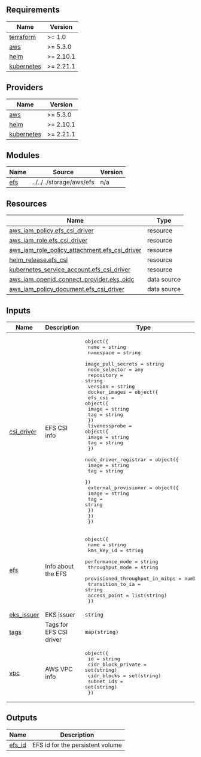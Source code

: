 <!-- BEGIN_TF_DOCS -->
## Requirements

| Name | Version |
|------|---------|
| <a name="requirement_terraform"></a> [terraform](#requirement\_terraform) | >= 1.0 |
| <a name="requirement_aws"></a> [aws](#requirement\_aws) | >= 5.3.0 |
| <a name="requirement_helm"></a> [helm](#requirement\_helm) | >= 2.10.1 |
| <a name="requirement_kubernetes"></a> [kubernetes](#requirement\_kubernetes) | >= 2.21.1 |

## Providers

| Name | Version |
|------|---------|
| <a name="provider_aws"></a> [aws](#provider\_aws) | >= 5.3.0 |
| <a name="provider_helm"></a> [helm](#provider\_helm) | >= 2.10.1 |
| <a name="provider_kubernetes"></a> [kubernetes](#provider\_kubernetes) | >= 2.21.1 |

## Modules

| Name | Source | Version |
|------|--------|---------|
| <a name="module_efs"></a> [efs](#module\_efs) | ../../../storage/aws/efs | n/a |

## Resources

| Name | Type |
|------|------|
| [aws_iam_policy.efs_csi_driver](https://registry.terraform.io/providers/hashicorp/aws/latest/docs/resources/iam_policy) | resource |
| [aws_iam_role.efs_csi_driver](https://registry.terraform.io/providers/hashicorp/aws/latest/docs/resources/iam_role) | resource |
| [aws_iam_role_policy_attachment.efs_csi_driver](https://registry.terraform.io/providers/hashicorp/aws/latest/docs/resources/iam_role_policy_attachment) | resource |
| [helm_release.efs_csi](https://registry.terraform.io/providers/hashicorp/helm/latest/docs/resources/release) | resource |
| [kubernetes_service_account.efs_csi_driver](https://registry.terraform.io/providers/hashicorp/kubernetes/latest/docs/resources/service_account) | resource |
| [aws_iam_openid_connect_provider.eks_oidc](https://registry.terraform.io/providers/hashicorp/aws/latest/docs/data-sources/iam_openid_connect_provider) | data source |
| [aws_iam_policy_document.efs_csi_driver](https://registry.terraform.io/providers/hashicorp/aws/latest/docs/data-sources/iam_policy_document) | data source |

## Inputs

| Name | Description | Type | Default | Required |
|------|-------------|------|---------|:--------:|
| <a name="input_csi_driver"></a> [csi\_driver](#input\_csi\_driver) | EFS CSI info | <pre>object({<br>    name               = string<br>    namespace          = string<br>    image_pull_secrets = string<br>    node_selector      = any<br>    repository         = string<br>    version            = string<br>    docker_images = object({<br>      efs_csi = object({<br>        image = string<br>        tag   = string<br>      })<br>      livenessprobe = object({<br>        image = string<br>        tag   = string<br>      })<br>      node_driver_registrar = object({<br>        image = string<br>        tag   = string<br>      })<br>      external_provisioner = object({<br>        image = string<br>        tag   = string<br>      })<br>    })<br>  })</pre> | n/a | yes |
| <a name="input_efs"></a> [efs](#input\_efs) | Info about the EFS | <pre>object({<br>    name                            = string<br>    kms_key_id                      = string<br>    performance_mode                = string<br>    throughput_mode                 = string<br>    provisioned_throughput_in_mibps = number<br>    transition_to_ia                = string<br>    access_point                    = list(string)<br>  })</pre> | n/a | yes |
| <a name="input_eks_issuer"></a> [eks\_issuer](#input\_eks\_issuer) | EKS issuer | `string` | n/a | yes |
| <a name="input_tags"></a> [tags](#input\_tags) | Tags for EFS CSI driver | `map(string)` | n/a | yes |
| <a name="input_vpc"></a> [vpc](#input\_vpc) | AWS VPC info | <pre>object({<br>    id                 = string<br>    cidr_block_private = set(string)<br>    cidr_blocks        = set(string)<br>    subnet_ids         = set(string)<br>  })</pre> | n/a | yes |

## Outputs

| Name | Description |
|------|-------------|
| <a name="output_efs_id"></a> [efs\_id](#output\_efs\_id) | EFS id for the persistent volume |
<!-- END_TF_DOCS -->
